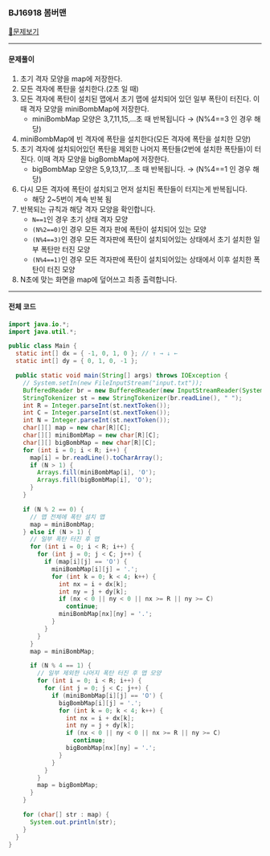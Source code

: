 ### BJ16918 봄버맨

[📁문제보기](https://www.acmicpc.net/problem/16918)

---

#### 문제풀이

1. 초기 격자 모양을 map에 저장한다.
2. 모든 격자에 폭탄을 설치한다.(2초 일 때)
3. 모든 격자에 폭탄이 설치된 맵에서 초기 맵에 설치되어 있던 일부 폭탄이 터진다. 이때 격자 모양을 miniBombMap에 저장한다.
   - miniBombMap 모양은 3,7,11,15,...초 때 반복됩니다 → (N%4==3 인 경우 해당)
4. miniBombMap에 빈 격자에 폭탄을 설치한다(모든 격자에 폭탄을 설치한 모양)
5. 초기 격자에 설치되어있던 폭탄을 제외한 나머지 폭탄들(2번에 설치한 폭탄들)이 터진다. 이때 격자 모양을  bigBombMap에 저장한다.
   - bigBombMap 모양은 5,9,13,17,...초 때 반복됩니다. → (N%4==1 인 경우 해당)
6. 다시 모든 격자에 폭탄이 설치되고 먼저 설치된 폭탄들이 터지는게 반복됩니다.
   - 해당 2~5번이 계속 반복 됨
7. 반복되는 규칙과 해당 격자 모양을 확인합니다.
   - `N==1`인 경우 초기 상태 격자 모양
   - `(N%2==0)`인 경우 모든 격자 판에 폭탄이 설치되어 있는 모양
   - `(N%4==3)`인 경우 모든 격자판에 폭탄이 설치되어있는 상태에서 초기 설치한 일부 폭탄만 터진 모양
   - `(N%4==1)`인 경우 모든 격자판에 폭탄이 설치되어있는 상태에서 이후 설치한 폭탄이 터진 모양
8. N초에 맞는 화면을 map에 덮어쓰고 최종 출력합니다.

---

#### 전체 코드

```java
import java.io.*;
import java.util.*;

public class Main {
  static int[] dx = { -1, 0, 1, 0 }; // ↑ → ↓ ←
  static int[] dy = { 0, 1, 0, -1 };

  public static void main(String[] args) throws IOException {
    // System.setIn(new FileInputStream("input.txt"));
    BufferedReader br = new BufferedReader(new InputStreamReader(System.in));
    StringTokenizer st = new StringTokenizer(br.readLine(), " ");
    int R = Integer.parseInt(st.nextToken());
    int C = Integer.parseInt(st.nextToken());
    int N = Integer.parseInt(st.nextToken());
    char[][] map = new char[R][C];
    char[][] miniBombMap = new char[R][C];
    char[][] bigBombMap = new char[R][C];
    for (int i = 0; i < R; i++) {
      map[i] = br.readLine().toCharArray();
      if (N > 1) {
        Arrays.fill(miniBombMap[i], 'O');
        Arrays.fill(bigBombMap[i], 'O');
      }
    }

    if (N % 2 == 0) {
      // 맵 전체에 폭탄 설치 맵
      map = miniBombMap;
    } else if (N > 1) {
      // 일부 폭탄 터진 후 맵
      for (int i = 0; i < R; i++) {
        for (int j = 0; j < C; j++) {
          if (map[i][j] == 'O') {
            miniBombMap[i][j] = '.';
            for (int k = 0; k < 4; k++) {
              int nx = i + dx[k];
              int ny = j + dy[k];
              if (nx < 0 || ny < 0 || nx >= R || ny >= C)
                continue;
              miniBombMap[nx][ny] = '.';
            }
          }
        }
      }
      map = miniBombMap;

      if (N % 4 == 1) {
        // 일부 제외한 나머지 폭탄 터진 후 맵 모양
        for (int i = 0; i < R; i++) {
          for (int j = 0; j < C; j++) {
            if (miniBombMap[i][j] == 'O') {
              bigBombMap[i][j] = '.';
              for (int k = 0; k < 4; k++) {
                int nx = i + dx[k];
                int ny = j + dy[k];
                if (nx < 0 || ny < 0 || nx >= R || ny >= C)
                  continue;
                bigBombMap[nx][ny] = '.';
              }
            }
          }
        }
        map = bigBombMap;
      }
    }

    for (char[] str : map) {
      System.out.println(str);
    }
  }
}
```

